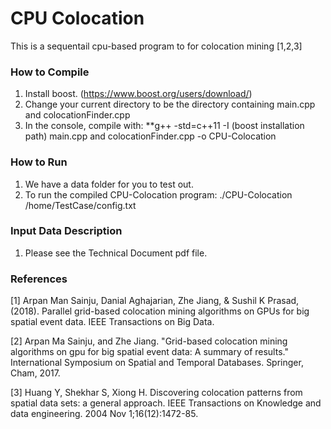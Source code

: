 # CPU Colocation

This is a sequentail cpu-based program to for colocation mining [1,2,3]

### How to Compile

1. Install boost. (https://www.boost.org/users/download/) 
2. Change your current directory to be the directory containing main.cpp  and colocationFinder.cpp
3. In the console, compile with: **g++ -std=c++11 -I (boost installation path) main.cpp and colocationFinder.cpp -o CPU-Colocation

### How to Run

1. We have a data folder for you to test out.
2. To run the compiled CPU-Colocation program: ./CPU-Colocation /home/TestCase/config.txt

### Input Data Description
1. Please see the Technical Document pdf file. 

### References

[1] Arpan Man Sainju, Danial Aghajarian, Zhe Jiang, & Sushil K Prasad, (2018). Parallel grid-based colocation mining algorithms on GPUs for big spatial event data. IEEE Transactions on Big Data.

[2] Arpan Ma Sainju, and Zhe Jiang. "Grid-based colocation mining algorithms on gpu for big spatial event data: A summary of results." International Symposium on Spatial and Temporal Databases. Springer, Cham, 2017.

[3] Huang Y, Shekhar S, Xiong H. Discovering colocation patterns from spatial data sets: a general approach. IEEE Transactions on Knowledge and data engineering. 2004 Nov 1;16(12):1472-85.
